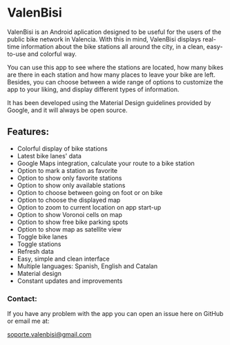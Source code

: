 # ValenBisi

ValenBisi is an Android aplication designed to be useful for the users of the public bike network in Valencia. With this in mind, ValenBisi displays real-time information about the bike stations all around the city, in a clean, easy-to-use and colorful way. 

You can use this app to see where the stations are located, how many bikes are there in each station and how many places to leave your bike are left. Besides, you can choose between a wide range of options to customize the app to your liking, and display different types of information.

It has been developed using the Material Design guidelines provided by Google, and it will always be open source.

## Features:

* Colorful display of bike stations
* Latest bike lanes' data
* Google Maps integration, calculate your route to a bike station
* Option to mark a station as favorite
* Option to show only favorite stations
* Option to show only available stations
* Option to choose between going on foot or on bike
* Option to choose the displayed map
* Option to zoom to current location on app start-up
* Option to show Voronoi cells on map
* Option to show free bike parking spots
* Option to show map as satellite view
* Toggle bike lanes
* Toggle stations
* Refresh data
* Easy, simple and clean interface
* Multiple languages: Spanish, English and Catalan
* Material design
* Constant updates and improvements

### Contact:

If you have any problem with the app you can open an issue here on GitHub or email me at:

soporte.valenbisi@gmail.com
